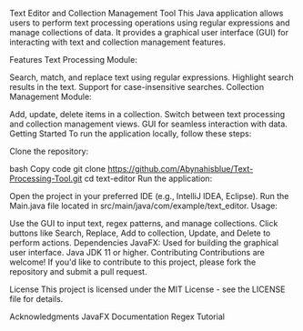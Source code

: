 Text Editor and Collection Management Tool
This Java application allows users to perform text processing operations using regular expressions and manage collections of data. It provides a graphical user interface (GUI) for interacting with text and collection management features.

Features
Text Processing Module:

Search, match, and replace text using regular expressions.
Highlight search results in the text.
Support for case-insensitive searches.
Collection Management Module:

Add, update, delete items in a collection.
Switch between text processing and collection management views.
GUI for seamless interaction with data.
Getting Started
To run the application locally, follow these steps:

Clone the repository:

bash
Copy code
git clone https://github.com/Abynahisblue/Text-Processing-Tool.git
cd text-editor
Run the application:

Open the project in your preferred IDE (e.g., IntelliJ IDEA, Eclipse).
Run the Main.java file located in src/main/java/com/example/text_editor.
Usage:

Use the GUI to input text, regex patterns, and manage collections.
Click buttons like Search, Replace, Add to collection, Update, and Delete to perform actions.
Dependencies
JavaFX: Used for building the graphical user interface.
Java JDK 11 or higher.
Contributing
Contributions are welcome! If you'd like to contribute to this project, please fork the repository and submit a pull request.

License
This project is licensed under the MIT License - see the LICENSE file for details.

Acknowledgments
JavaFX Documentation
Regex Tutorial
